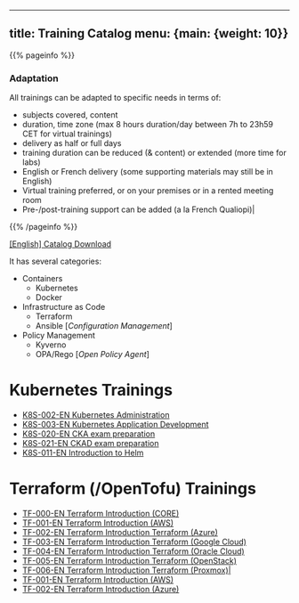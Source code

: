 
---
title: Training Catalog
menu: {main: {weight: 10}}
---

{{% pageinfo %}}
### Adaptation
All trainings can be adapted to specific needs in terms of:
- subjects covered, content
- duration, time zone (max 8 hours duration/day between 7h to 23h59 CET for virtual trainings)
- delivery as half or full days
- training duration can be reduced (& content) or extended (more time for labs)
- English or French delivery (some supporting materials may still be in English)
- Virtual training preferred, or on your premises or in a rented meeting room 
- Pre-/post-training support can be added (a la French Qualiopi)|

{{% /pageinfo %}}

<a class="btn btn-lg btn-secondary me-3 mb-4" href="Catalog.pdf">
  [English] Catalog Download <i class="fa-regular fa-newspaper"></i>
</a>

It has several categories:
- Containers
  - Kubernetes
  - Docker
- Infrastructure as Code
  - Terraform
  - Ansible [*Configuration Management*]
- Policy Management
  - Kyverno
  - OPA/Rego [*Open Policy Agent*]

# Kubernetes Trainings
- <a href="TR_K8S-002-EN_KubernetesAdministration/" > K8S-002-EN Kubernetes Administration </a>
- <a href="TR_K8S-003-EN_KubernetesApplicationDevelopment/" > K8S-003-EN Kubernetes Application Development </a>
- <a href="TR_K8S-020-EN_CKAexampreparation/" > K8S-020-EN CKA exam preparation </a>
- <a href="TR_K8S-021-EN_CKADexampreparation/" > K8S-021-EN CKAD exam preparation </a>
- <a href="TR_K8S-011-EN_IntroductiontoHelm/" > K8S-011-EN Introduction to Helm </a>

# Terraform (/OpenTofu) Trainings
- <a href="TR_TF-000-EN_TerraformIntroduction(CORE)/" > TF-000-EN Terraform Introduction (CORE) </a>
- <a href="TR_TF-001-EN_TerraformIntroduction(AWS)/" > TF-001-EN Terraform Introduction (AWS) </a>
- <a href="TR_TF-002-EN_TerraformIntroductionTerraform(Azure)/" > TF-002-EN Terraform Introduction Terraform (Azure) </a>
- <a href="TR_TF-003-EN_TerraformIntroductionTerraform(GoogleCloud)/" > TF-003-EN Terraform Introduction Terraform (Google Cloud) </a>
- <a href="TR_TF-004-EN_TerraformIntroductionTerraform(OracleCloud)/" > TF-004-EN Terraform Introduction Terraform (Oracle Cloud) </a>
- <a href="TR_TF-005-EN_TerraformIntroductionTerraform(OpenStack)/" > TF-005-EN Terraform Introduction Terraform (OpenStack) </a>
- <a href="TR_TF-006-EN_TerraformIntroductionTerraform(Proxmox)|/" > TF-006-EN Terraform Introduction Terraform (Proxmox)| </a>
- <a href="TR_TF-001-EN_TerraformIntroduction(AWS)/" > TF-001-EN Terraform Introduction (AWS) </a>
- <a href="TR_TF-002-EN_TerraformIntroduction(Azure)/" > TF-002-EN Terraform Introduction (Azure) </a>
